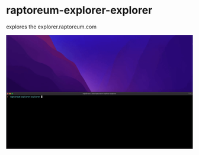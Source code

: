 # raptoreum-explorer-explorer

explores the explorer.raptoreum.com

 ![demo](https://github.com/sandels-hq/raptoreum-explorer-explorer/raw/main/demo.gif)